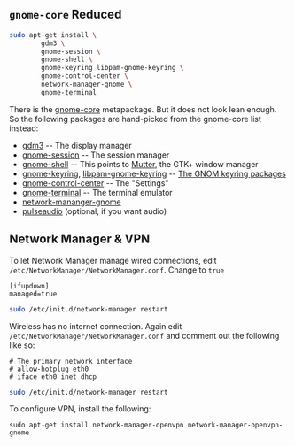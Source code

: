 ## `gnome-core` Reduced

```bash
sudo apt-get install \
        gdm3 \
        gnome-session \
        gnome-shell \
        gnome-keyring libpam-gnome-keyring \
        gnome-control-center \
        network-manager-gnome \
        gnome-terminal
```

There is the [gnome-core](https://packages.debian.org/stretch/gnome-core) metapackage. But it does not look lean enough. So the following packages are hand-picked from the gnome-core list instead:

* [gdm3](https://packages.debian.org/stretch/gdm3) -- The display manager
* [gnome-session](https://packages.debian.org/stretch/gnome-session) -- The session manager
* [gnome-shell](https://packages.debian.org/stretch/gnome-shell) -- This points to [Mutter](https://packages.debian.org/stretch/mutter), the GTK+ window manager
* [gnome-keyring](https://packages.debian.org/stretch/gnome-keyring), [libpam-gnome-keyring](https://packages.debian.org/stretch/libpam-gnome-keyring) -- [The GNOM keyring packages](https://wiki.archlinux.org/index.php/GNOME/Keyring)
* [gnome-control-center](https://packages.debian.org/stretch/gnome-control-center) -- The "Settings"
* [gnome-terminal](https://packages.debian.org/stretch/gnome-terminal) -- The terminal emulator
* [network-mananger-gnome](https://packages.debian.org/stretch/network-manager-gnome)
* [pulseaudio](https://packages.debian.org/stretch/pulseaudio) (optional, if you want audio)

## Network Manager & VPN

To let Network Manager manage wired connections, edit `/etc/NetworkManager/NetworkManager.conf`. Change to `true`
```
[ifupdown]
managed=true
```
```bash
sudo /etc/init.d/network-manager restart
```

Wireless has no internet connection. Again edit `/etc/NetworkManager/NetworkManager.conf` and comment out the following like so:
```
# The primary network interface
# allow-hotplug eth0
# iface eth0 inet dhcp
```
```bash
sudo /etc/init.d/network-manager restart
```

To configure VPN, install the following:

`sudo apt-get install network-manager-openvpn network-manager-openvpn-gnome`
